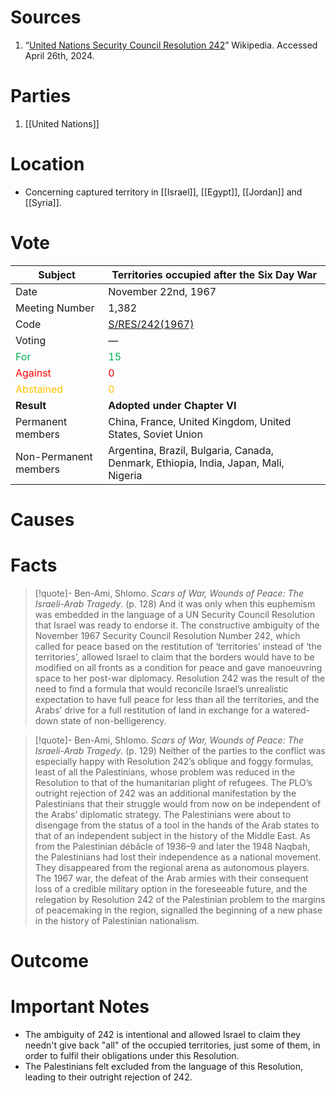 # Sources
1. “[United Nations Security Council Resolution 242](https://en.m.wikipedia.org/wiki/United_Nations_Security_Council_Resolution_242)” Wikipedia. Accessed April 26th, 2024.
# Parties
1. [[United Nations]]
# Location
- Concerning captured territory in [[Israel]], [[Egypt]], [[Jordan]] and [[Syria]].
# Vote

| **Subject**                                  | **Territories occupied after the Six Day War**                                                                                     |
| -------------------------------------------- | ---------------------------------------------------------------------------------------------------------------------------------- |
| Date                                         | November 22nd, 1967                                                                                                                |
| Meeting Number                               | 1,382                                                                                                                              |
| Code                                         | [S/RES/242(1967)](https://undocs.org/Home/Mobile?FinalSymbol=S%2FRES%2F242(1967)&Language=E&DeviceType=Tablet&LangRequested=False) |
| Voting                                       | —                                                                                                                                  |
| <span style="color:#00B050">For</span>       | <span style="color:#00B050">15</span>                                                                                              |
| <span style="color:#FF0000">Against</span>   | <span style="color:#FF0000">0</span>                                                                                               |
| <span style="color:#FFC000">Abstained</span> | <span style="color:#FFC000">0</span>                                                                                               |
| **Result**                                   | **Adopted under Chapter VI**                                                                                                       |
| Permanent members                            | China, France, United Kingdom, United States, Soviet Union                                                                         |
| Non-Permanent members                        | Argentina, Brazil, Bulgaria, Canada, Denmark, Ethiopia, India, Japan, Mali, Nigeria                                                |

# Causes
# Facts

>[!quote]- Ben-Ami, Shlomo. *Scars of War, Wounds of Peace: The Israeli-Arab Tragedy*. (p. 128)
>And it was only when this euphemism was embedded in the language of a UN Security Council Resolution that Israel was ready to endorse it. The constructive ambiguity of the November 1967 Security Council Resolution Number 242, which called for peace based on the restitution of ‘territories’ instead of ‘the territories’, allowed Israel to claim that the borders would have to be modified on all fronts as a condition for peace and gave manoeuvring space to her post-war diplomacy. Resolution 242 was the result of the need to find a formula that would reconcile Israel’s unrealistic expectation to have full peace for less than all the territories, and the Arabs’ drive for a full restitution of land in exchange for a watered-down state of non-belligerency.

>[!quote]- Ben-Ami, Shlomo. *Scars of War, Wounds of Peace: The Israeli-Arab Tragedy*. (p. 129)
>Neither of the parties to the conflict was especially happy with Resolution 242’s oblique and foggy formulas, least of all the Palestinians, whose problem was reduced in the Resolution to that of the humanitarian plight of refugees. The PLO’s outright rejection of 242 was an additional manifestation by the Palestinians that their struggle would from now on be independent of the Arabs’ diplomatic strategy. The Palestinians were about to disengage from the status of a tool in the hands of the Arab states to that of an independent subject in the history of the Middle East. As from the Palestinian débâcle of 1936–9 and later the 1948 Naqbah, the Palestinians had lost their independence as a national movement. They disappeared from the regional arena as autonomous players. The 1967 war, the defeat of the Arab armies with their consequent loss of a credible military option in the foreseeable future, and the relegation by Resolution 242 of the Palestinian problem to the margins of peacemaking in the region, signalled the beginning of a new phase in the history of Palestinian nationalism.
# Outcome
# Important Notes
- The ambiguity of 242 is intentional and allowed Israel to claim they needn't give back "all" of the occupied territories, just some of them, in order to fulfil their obligations under this Resolution.
- The Palestinians felt excluded from the language of this Resolution, leading to their outright rejection of 242.